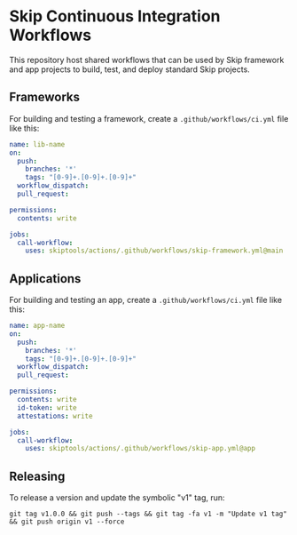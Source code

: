 # Skip Continuous Integration Workflows

This repository host shared workflows that can be used
by Skip framework and app projects to build, test, and
deploy standard Skip projects.

## Frameworks

For building and testing a framework,
create a `.github/workflows/ci.yml` file like this:

```yaml
name: lib-name
on:
  push:
    branches: '*'
    tags: "[0-9]+.[0-9]+.[0-9]+"
  workflow_dispatch:
  pull_request:

permissions:
  contents: write

jobs:
  call-workflow:
    uses: skiptools/actions/.github/workflows/skip-framework.yml@main
```

## Applications

For building and testing an app,
create a `.github/workflows/ci.yml` file like this:

```yaml
name: app-name
on:
  push:
    branches: '*'
    tags: "[0-9]+.[0-9]+.[0-9]+"
  workflow_dispatch:
  pull_request:

permissions:
  contents: write
  id-token: write
  attestations: write

jobs:
  call-workflow:
    uses: skiptools/actions/.github/workflows/skip-app.yml@app
```

## Releasing

To release a version and update the symbolic "v1" tag, run:

```
git tag v1.0.0 && git push --tags && git tag -fa v1 -m "Update v1 tag" && git push origin v1 --force
```

